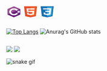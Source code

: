 
<div>
  <img align="center" height="30" width="40" src="https://raw.githubusercontent.com/devicons/devicon/master/icons/csharp/csharp-original.svg">
  <img align="center" height="30" width="40" src="https://raw.githubusercontent.com/devicons/devicon/master/icons/html5/html5-original.svg">
      <img align="center" height="30" width="40" src="https://raw.githubusercontent.com/devicons/devicon/master/icons/css3/css3-original.svg">
</div>

##

[![Top Langs](https://github-readme-stats.vercel.app/api/top-langs/?username=naatrium&layout=compact&theme=gotham)](https://github.com/naatrium/github-readme-stats)
![Anurag's GitHub stats](https://github-readme-stats.vercel.app/api?username=naatrium&show_icons=true&theme=gotham)


##

<div> 
  <a href = "mailto:mariaritarodriguesdearruda@gmail.com"><img src="https://img.shields.io/badge/-Gmail-%23333?style=for-the-badge&logo=gmail&logoColor=white" target="_blank"></a>
  <a href="https://www.linkedin.com/in/mrrodriguesdearruda/" target="_blank"><img src="https://img.shields.io/badge/-LinkedIn-%230077B5?style=for-the-badge&logo=linkedin&logoColor=white" target="_blank"></a> 
  
</div>

![snake gif](https://github.com/naatrium/blob/output/github-contribution-grid-snake.svg)

